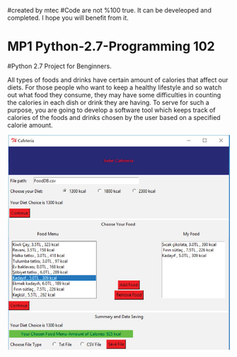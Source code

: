 #created by mtec
#Code are not %100 true. It can be develeoped and completed. I hope you will benefit from it.

# MP1 Python-2.7-Programming 102
#Python 2.7 Project for Benginners.

All types of foods and drinks have certain amount of calories that affect our diets. For those people
who want to keep a healthy lifestyle and so watch out what food they consume, they may have some
difficulties in counting the calories in each dish or drink they are having. To serve for such a
purpose, you are going to develop a software tool which keeps track of calories of the foods and
drinks chosen by the user based on a specified calorie amount.



![alt text](https://github.com/mtecim/Python-2.7-Programming-102/blob/master/MP1-Python-2.7-Programming-102-master/img.png)


